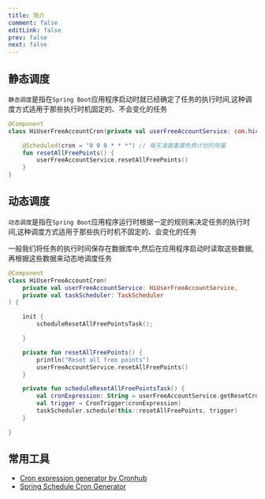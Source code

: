 ```yaml
---
title: 简介
comment: false
editLink: false
prev: false
next: false
---
```


## 静态调度

`静态调度`是指在`Spring Boot`应用程序启动时就已经确定了任务的执行时间,这种调度方式适用于那些执行时机固定的、不会变化的任务

```kotlin
@Component
class HiUserFreeAccountCron(private val userFreeAccountService: com.hichat.api.service.HiUserFreeAccountService) {

    @Scheduled(cron = "0 0 0 * * *") // 每天凌晨重置免费计划的用量
    fun resetAllFreePoints() {
        userFreeAccountService.resetAllFreePoints()
    }
}
```

## 动态调度

`动态调度`是指在`Spring Boot`应用程序运行时根据一定的规则来决定任务的执行时间,这种调度方式适用于那些执行时机不固定的、会变化的任务

一般我们将任务的执行时间保存在数据库中,然后在应用程序启动时读取这些数据,再根据这些数据来动态地调度任务

```kotlin
@Component
class HiUserFreeAccountCron(
    private val userFreeAccountService: HiUserFreeAccountService,
    private val taskScheduler: TaskScheduler
) {

    init {
        scheduleResetAllFreePointsTask();

    }

    private fun resetAllFreePoints() {
        println("Reset all free points")
        userFreeAccountService.resetAllFreePoints()
    }

    private fun scheduleResetAllFreePointsTask() {
        val cronExpression: String = userFreeAccountService.getResetCronExpression()
        val trigger = CronTrigger(cronExpression)
        taskScheduler.schedule(this::resetAllFreePoints, trigger)
    }

}
```


## 常用工具

* [Cron expression generator by Cronhub](https://crontab.cronhub.io/)
* [Spring Schedule Cron Generator](https://codepen.io/etienne582/pen/xxOgwzX)
